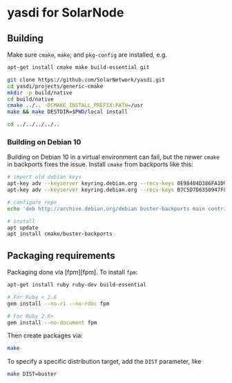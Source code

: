 # yasdi for SolarNode

## Building

Make sure `cmake`, `make`, and `pkg-config` are installed, e.g.

```sh
apt-get install cmake make build-essential git
```

```sh
git clone https://github.com/SolarNetwork/yasdi.git
cd yasdi/projects/generic-cmake
mkdir -p build/native
cd build/native
cmake ../.. -DCMAKE_INSTALL_PREFIX:PATH=/usr
make && make DESTDIR=$PWD/local install

cd ../../../../..
```

### Building on Debian 10

Building on Debian 10 in a virtual environment can fail, but the newer `cmake` in backports fixes
the issue. Install `cmake` from backports like this:

```sh
# import old debian keys
apt-key adv --keyserver keyring.debian.org --recv-keys 0E98404D386FA1D9
apt-key adv --keyserver keyring.debian.org --recv-keys B7C5D7D6350947F8

# configure repo
echo 'deb http://archive.debian.org/debian buster-backports main contrib non-free' >/etc/apt/sources.list.d/backports.list

# install
apt update
apt install cmake/buster-backports
```

## Packaging requirements

Packaging done via [fpm][fpm]. To install `fpm`:

```sh
apt-get install ruby ruby-dev build-essential

# For Ruby < 2.6
gem install --no-ri --no-rdoc fpm

# For Ruby 2.6+
gem install --no-document fpm
```

Then create packages via:

```sh
make
```

To specify a specific distribution target, add the `DIST` parameter, like

```sh
make DIST=buster
```
